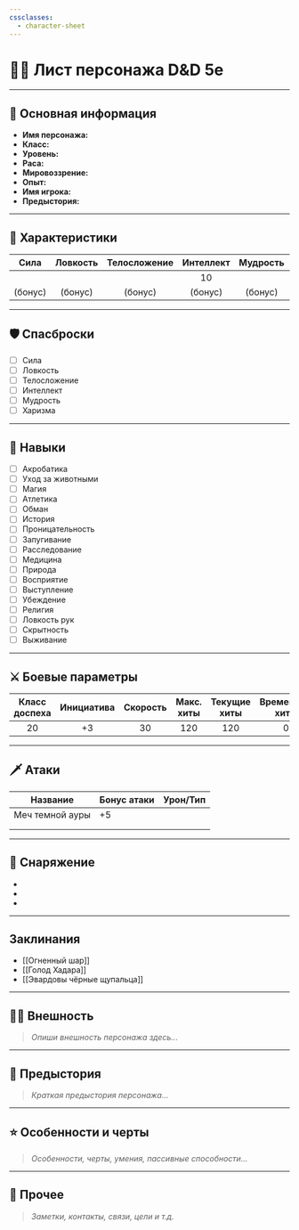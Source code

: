 ```yaml
---
cssclasses:
  - character-sheet
---
```


# 🧙‍♂️ Лист персонажа D&D 5e

---

## 🪪 Основная информация

- **Имя персонажа:**  
- **Класс:**  
- **Уровень:**  
- **Раса:**  
- **Мировоззрение:**  
- **Опыт:**  
- **Имя игрока:**  
- **Предыстория:**  

---

## 💪 Характеристики

|  Сила   | Ловкость | Телосложение | Интеллект | Мудрость | Харизма |
| :-----: | :------: | :----------: | :-------: | :------: | :-----: |
|         |          |              |    10     |          |         |
| (бонус) | (бонус)  |   (бонус)    |  (бонус)  | (бонус)  | (бонус) |

---

## 🛡️ Спасброски

- [ ] Сила
- [ ] Ловкость
- [ ] Телосложение
- [ ] Интеллект
- [ ] Мудрость
- [ ] Харизма

---

## 🎲 Навыки

- [ ] Акробатика
- [ ] Уход за животными
- [ ] Магия
- [ ] Атлетика
- [ ] Обман
- [ ] История
- [ ] Проницательность
- [ ] Запугивание
- [ ] Расследование
- [ ] Медицина
- [ ] Природа
- [ ] Восприятие
- [ ] Выступление
- [ ] Убеждение
- [ ] Религия
- [ ] Ловкость рук
- [ ] Скрытность
- [ ] Выживание

---

## ⚔️ Боевые параметры

| Класс доспеха | Инициатива | Скорость | Макс. хиты | Текущие хиты | Временные хиты | Кости хитов |
|:-------------:|:----------:|:--------:|:----------:|:------------:|:--------------:|:-----------:|
|      20       |     +3     |    30    |    120     |     120      |       0        |     1d8     |

---

## 🗡️ Атаки

| Название        | Бонус атаки | Урон/Тип |
| --------------- | ----------- | -------- |
| Меч темной ауры | +5          |          |
|                 |             |          |
|                 |             |          |

---

## 🎒 Снаряжение

- 
- 
- 

---

## Заклинания

- [[Огненный шар]]
- [[Голод Хадара]]
- [[Эвардовы чёрные щупальца]]

---

## 🧑‍🎨 Внешность

> _Опиши внешность персонажа здесь..._

---

## 🧭 Предыстория

> _Краткая предыстория персонажа..._

---

## ⭐ Особенности и черты

> _Особенности, черты, умения, пассивные способности..._

---

## 📝 Прочее

> _Заметки, контакты, связи, цели и т.д._